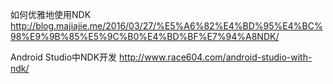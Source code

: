 如何优雅地使用NDK http://blog.majiajie.me/2016/03/27/%E5%A6%82%E4%BD%95%E4%BC%98%E9%9B%85%E5%9C%B0%E4%BD%BF%E7%94%A8NDK/


Android Studio中NDK开发 http://www.race604.com/android-studio-with-ndk/
